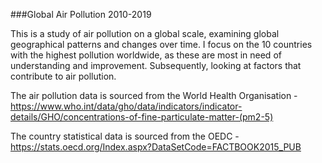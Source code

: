 ###Global Air Pollution 2010-2019

This is a study of air pollution on a global scale, examining global geographical patterns and changes over time. 
I focus on the 10 countries with the highest pollution worldwide, as these are most in need of understanding and improvement. Subsequently, looking at factors that contribute to air pollution.


The air pollution data is sourced from the World Health Organisation -
https://www.who.int/data/gho/data/indicators/indicator-details/GHO/concentrations-of-fine-particulate-matter-(pm2-5)

The country statistical data is sourced from the OEDC -
https://stats.oecd.org/Index.aspx?DataSetCode=FACTBOOK2015_PUB
